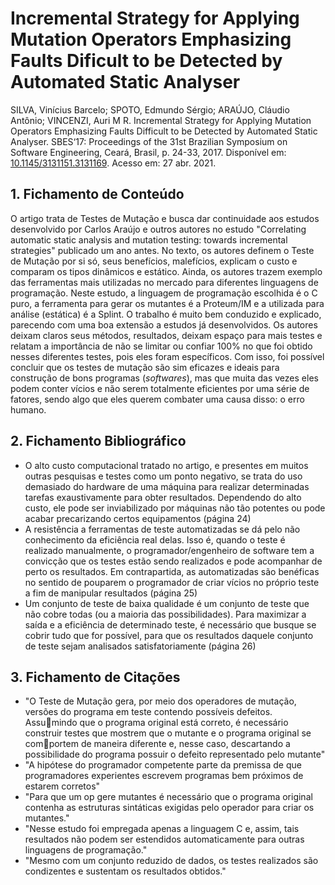 # Incremental Strategy for Applying Mutation Operators Emphasizing Faults Dificult to be Detected by Automated Static Analyser

SILVA, Vinícius Barcelo; SPOTO, Edmundo Sérgio; ARAÚJO, Cláudio Antônio; VINCENZI, Auri M R. Incremental Strategy for Applying Mutation Operators Emphasizing Faults Difficult to be Detected by Automated Static Analyser. SBES‘17: Proceedings of the 31st Brazilian Symposium on Software Engineering, Ceará, Brasil, p. 24-33, 2017. Disponível em: [10.1145/3131151.3131169](https://doi.org/10.1145/3131151.3131169). Acesso em: 27 abr. 2021.

## 1. Fichamento de Conteúdo

O artigo trata de Testes de Mutação e busca dar continuidade aos estudos desenvolvido por Carlos Araújo e outros autores no estudo "Correlating automatic static analysis and mutation testing: towards incremental strategies" publicado um ano antes. No texto, os autores definem o Teste de Mutação por si só, seus benefícios, malefícios, explicam o custo e comparam os tipos dinâmicos e estático. Ainda, os autores trazem exemplo das ferramentas mais utilizadas no mercado para diferentes linguagens de programação. Neste estudo, a linguagem de programação escolhida é o C puro, a ferramenta para gerar os mutantes é a Proteum/IM e a utilizada para análise (estática) é a Splint. O trabalho é muito bem conduzido e explicado, parecendo com uma boa extensão a estudos já desenvolvidos. Os autores deixam claros seus métodos, resultados, deixam espaço para mais testes e relatam a importância de não se limitar ou confiar 100% no que foi obtido nesses diferentes testes, pois eles foram específicos. Com isso, foi possível concluir que os testes de mutação são sim eficazes e ideais para construção de bons programas (_softwares_), mas que muita das vezes eles podem conter vícios e não serem totalmente eficientes por uma série de fatores, sendo algo que eles querem combater uma causa disso: o erro humano.

## 2. Fichamento Bibliográfico

* O alto custo computacional tratado no artigo, e presentes em muitos outras pesquisas e testes como um ponto negativo, se trata do uso demasiado do hardware de uma máquina para realizar determinadas tarefas exaustivamente para obter resultados. Dependendo do alto custo, ele pode ser inviabilizado por máquinas não tão potentes ou pode acabar precarizando certos equipamentos (página 24)
* A resistência a ferramentas de teste automatizadas se dá pelo não conhecimento da eficiência real delas. Isso é, quando o teste é realizado manualmente, o programador/engenheiro de software tem a convicção que os testes estão sendo realizados e pode acompanhar de perto os resultados. Em contrapartida, as automatizadas são benéficas no sentido de pouparem o programador de criar vícios no próprio teste a fim de manipular resultados (página 25)
* Um conjunto de teste de baixa qualidade é um conjunto de teste que não cobre todas (ou a maioria das possibilidades). Para maximizar a saída e a eficiência de determinado teste, é necessário que busque se cobrir tudo que for possível, para que os resultados daquele conjunto de teste sejam analisados satisfatoriamente (página 26)

## 3. Fichamento de Citações

* "O Teste de Mutação gera, por meio dos operadores de mutação, versões do programa em teste contendo possíveis defeitos. Assumindo que o programa original está correto, é necessário construir testes que mostrem que o mutante e o programa original se comportem de maneira diferente e, nesse caso, descartando a possibilidade do programa possuir o defeito representado pelo mutante"
* "A hipótese do programador competente parte da premissa de que programadores experientes escrevem programas bem próximos de estarem corretos"
* "Para que um op gere mutantes é necessário que o programa original contenha as estruturas sintáticas exigidas pelo operador para criar os mutantes."
* "Nesse estudo foi empregada apenas a linguagem C e, assim, tais resultados não podem ser estendidos automaticamente para outras linguagens de programação."
* "Mesmo com um conjunto reduzido de dados, os testes realizados são condizentes e sustentam os resultados obtidos."
